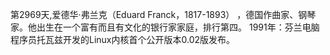 第2969天,爱德华·弗兰克（Eduard Franck，1817-1893） ，德国作曲家、钢琴家。他出生在一个富有而且有文化的银行家家庭，排行第四。
1991年：芬兰电脑程序员托瓦兹开发的Linux内核首个公开版本0.02版发布。